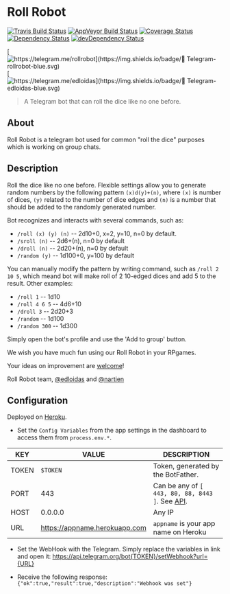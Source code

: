 Roll Robot
==========

[![Travis Build Status](https://img.shields.io/travis/edloidas/rollrobot.svg?label=linux%20build)](https://travis-ci.org/edloidas/rollrobot)
[![AppVeyor Build Status](https://img.shields.io/appveyor/ci/edloidas/rollrobot.svg?label=windows%20build)](https://ci.appveyor.com/project/edloidas/rollrobot)
[![Coverage Status](https://coveralls.io/repos/github/edloidas/rollrobot/badge.svg?branch=master)](https://coveralls.io/github/edloidas/rollrobot?branch=master)
[![Dependency Status](https://david-dm.org/edloidas/rollrobot.svg)](https://david-dm.org/edloidas/rollrobot)
[![devDependency Status](https://david-dm.org/edloidas/rollrobot/dev-status.svg)](https://david-dm.org/edloidas/rollrobot#info=devDependencies)

[![https://telegram.me/rollrobot](https://img.shields.io/badge/💬 Telegram-rollrobot-blue.svg)](https://telegram.me/rollrobot)
[![https://telegram.me/edloidas](https://img.shields.io/badge/💬 Telegram-edloidas-blue.svg)](https://telegram.me/edloidas)

> A Telegram bot that can roll the dice like no one before.

## About ##

Roll Robot is a telegram bot used for common "roll the dice" purposes which is working on group chats.

## Description ##

Roll the dice like no one before. Flexible settings allow you to generate random numbers by the following pattern `(x)d(y)+(n)`, where `(x)` is number of dices, `(y)` related to the number of dice edges and `(n)` is a number that should be added to the randomly generated number.

Bot recognizes and interacts with several commands, such as:

* `/roll (x) (y) (n)` -- 2d10+0, x=2, y=10, n=0 by default.
* `/sroll (n)` -- 2d6+(n), n=0 by default
* `/droll (n)` -- 2d20+(n), n=0 by default
* `/random (y)` -- 1d100+0, y=100 by default

You can manually modify the pattern by writing command, such as `/roll 2 10 5`, which meand bot will make roll of 2 10-edged dices and add 5 to the result.
Other examples:
* `/roll 1` -- 1d10
* `/roll 4 6 5` -- 4d6+10
* `/droll 3` -- 2d20+3
* `/random` -- 1d100
* `/random 300` -- 1d300


Simply open the bot's profile and use the 'Add to group' button.

We wish you have much fun using our Roll Robot in your RPgames.

Your ideas on improvement are [welcome](https://github.com/edloidas/rollrobot/issues)!

Roll Robot team,
[@edloidas](https://telegram.me/edloidas) and [@nartien](https://telegram.me/nartine)

## Configuration ##

Deployed on [Heroku](https://heroku.com).

* Set the `Config Variables` from the app settings in the dashboard to access them from `process.env.*`.

| KEY   | VALUE     | DESCRIPTION |
| ----- | --------- | ----------- |
| TOKEN | `$TOKEN`  | Token, generated by the BotFather. |
| PORT  | 443       | Can be any of `[ 443, 80, 88, 8443 ]`. See [API](https://core.telegram.org/bots/api#setwebhook). |
| HOST  | 0.0.0.0   | Any IP |
| URL   | https://appname.herokuapp.com | `appname` is your app name on Heroku |

* Set the WebHook with the Telegram. Simply replace the variables in link and open it: https://api.telegram.org/bot{TOKEN}/setWebhook?url={URL}

* Receive the following response: `{"ok":true,"result":true,"description":"Webhook was set"}`
